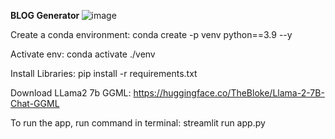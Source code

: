 <b> BLOG Generator </b>
![image](https://github.com/syedshamir/Llama2-Blog-Generator/assets/58033291/6f3d68ba-821c-49ea-a6c3-1440543350b6)


Create a conda environment: conda create -p venv python==3.9 --y

Activate env: conda activate ./venv

Install Libraries: pip install -r requirements.txt

Download LLama2 7b GGML: https://huggingface.co/TheBloke/Llama-2-7B-Chat-GGML

To run the app, run command in terminal: streamlit run app.py
